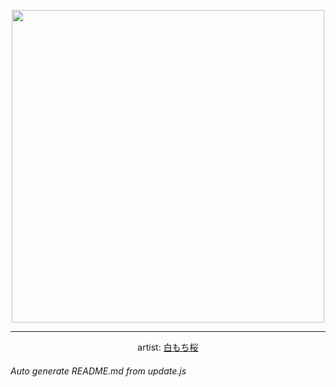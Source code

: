 
<p align="center">
  <img width="500" src="https://nekos.best/api/v2/neko/0096.png">
  <hr/>
  <center>
    artist: <a href="https://yande.re/post/show/664395">白もち桜</a>
  </center>
</p>


###### Auto generate README.md from update.js

